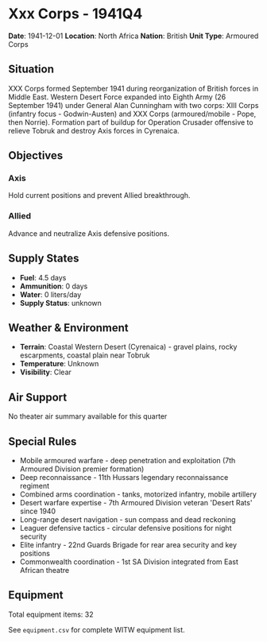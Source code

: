 # Xxx Corps - 1941Q4

**Date**: 1941-12-01
**Location**: North Africa
**Nation**: British
**Unit Type**: Armoured Corps

## Situation

XXX Corps formed September 1941 during reorganization of British forces in Middle East. Western Desert Force expanded into Eighth Army (26 September 1941) under General Alan Cunningham with two corps: XIII Corps (infantry focus - Godwin-Austen) and XXX Corps (armoured/mobile - Pope, then Norrie). Formation part of buildup for Operation Crusader offensive to relieve Tobruk and destroy Axis forces in Cyrenaica.

## Objectives

### Axis
Hold current positions and prevent Allied breakthrough.

### Allied
Advance and neutralize Axis defensive positions.

## Supply States

- **Fuel**: 4.5 days
- **Ammunition**: 0 days
- **Water**: 0 liters/day
- **Supply Status**: unknown

## Weather & Environment

- **Terrain**: Coastal Western Desert (Cyrenaica) - gravel plains, rocky escarpments, coastal plain near Tobruk
- **Temperature**: Unknown
- **Visibility**: Clear

## Air Support

No theater air summary available for this quarter

## Special Rules

- Mobile armoured warfare - deep penetration and exploitation (7th Armoured Division premier formation)
- Deep reconnaissance - 11th Hussars legendary reconnaissance regiment
- Combined arms coordination - tanks, motorized infantry, mobile artillery
- Desert warfare expertise - 7th Armoured Division veteran 'Desert Rats' since 1940
- Long-range desert navigation - sun compass and dead reckoning
- Leaguer defensive tactics - circular defensive positions for night security
- Elite infantry - 22nd Guards Brigade for rear area security and key positions
- Commonwealth coordination - 1st SA Division integrated from East African theatre

## Equipment

Total equipment items: 32

See `equipment.csv` for complete WITW equipment list.
